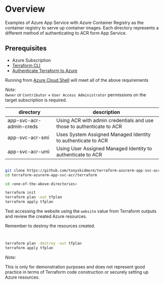 # Overview

Examples of Azure App Service with Azure Container Registry as the container registry to serve up container images.  Each directory represents a different method of authenticating to ACR form App Service.

## Prerequisites

* Azure Subscription
* [Terraform CLI](https://www.terraform.io/downloads)
* [Authenticate Terraform to Azure](https://learn.microsoft.com/en-us/azure/developer/terraform/authenticate-to-azure?tabs=bash)

Running from [Azure Cloud Shell](https://shell.azure.com) will meet all of the above requirements

_Note:_  
`Owner` or `Contributor` + `User Access Administrator` permissions on the target subscription is required.

| directory                | description                                                           |
|--------------------------|-----------------------------------------------------------------------|
| app-svc-acr-admin-creds  | Using ACR with admin credentials and use those to authenticate to ACR |
| app-svc-acr-smi          | Uses System Assigned Managed Identity to authenticate to ACR          |
| app-svc-acr-umi          | Using User Assigned Managed Identity to authenticate to ACR           |


````bash

git clone https://github.com/tonyskidmore/terraform-azurerm-app-svc-acr.git
cd terraform-azurerm-app-svc-acr/terraform

cd <one-of-the-above-directories>

terraform init
terraform plan -out tfplan
terraform apply tfplan

````

Test accessing the website using the `website` value from Terraform outputs and review the created Azure resources.  

Remember to destroy the resources created.

````bash


terraform plan -destroy -out tfplan
terraform apply tfplan

````

_Note:_

This is only for demonstration purposes and does not represent good practice in terms of Terraform code construction or securely setting up Azure resources.
